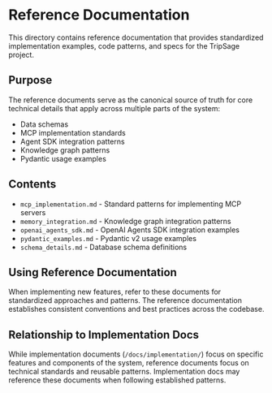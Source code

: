 # Reference Documentation

This directory contains reference documentation that provides standardized implementation examples, code patterns, and specs for the TripSage project.

## Purpose

The reference documents serve as the canonical source of truth for core technical details that apply across multiple parts of the system:

- Data schemas
- MCP implementation standards
- Agent SDK integration patterns
- Knowledge graph patterns
- Pydantic usage examples

## Contents

- `mcp_implementation.md` - Standard patterns for implementing MCP servers
- `memory_integration.md` - Knowledge graph integration patterns
- `openai_agents_sdk.md` - OpenAI Agents SDK integration examples
- `pydantic_examples.md` - Pydantic v2 usage examples
- `schema_details.md` - Database schema definitions

## Using Reference Documentation

When implementing new features, refer to these documents for standardized approaches and patterns. The reference documentation establishes consistent conventions and best practices across the codebase.

## Relationship to Implementation Docs

While implementation documents (`/docs/implementation/`) focus on specific features and components of the system, reference documents focus on technical standards and reusable patterns. Implementation docs may reference these documents when following established patterns.

